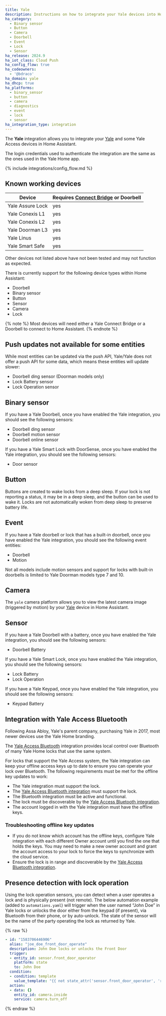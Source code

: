 ```yaml
---
title: Yale
description: Instructions on how to integrate your Yale devices into Home Assistant.
ha_category:
  - Binary sensor
  - Button
  - Camera
  - Doorbell
  - Event
  - Lock
  - Sensor
ha_release: 2024.9
ha_iot_class: Cloud Push
ha_config_flow: true
ha_codeowners:
  - '@bdraco'
ha_domain: yale
ha_dhcp: true
ha_platforms:
  - binary_sensor
  - button
  - camera
  - diagnostics
  - event
  - lock
  - sensor
ha_integration_type: integration
---
```


The **Yale** integration allows you to integrate your [Yale](https://www.assaabloy.com/vn/en/solutions/products/yale) and some Yale Access devices in Home Assistant.

The login credentials used to authenticate the integration are the same as the ones used in the Yale Home app.

{% include integrations/config_flow.md %}

## Known working devices

| Device                            | Requires [Connect Bridge](https://www.yalehome.com/vn/en/products/yale-smart-door-lock/smart-accessories/yale-connect-wi-fi-bridge) or Doorbell |
| --------------------------------- | ------------------------------------|
| Yale Assure Lock | yes |
| Yale Conexis L1 | yes |
| Yale Conexis L2 | yes |
| Yale Doorman L3 | yes |
| Yale Linus | yes |
| Yale Smart Safe | yes |

Other devices not listed above have not been tested and may not function as expected.

There is currently support for the following device types within Home Assistant:

- Doorbell
- Binary sensor
- Button
- Sensor
- Camera
- Lock

{% note %}
Most devices will need either a Yale Connect Bridge or a Doorbell to connect to Home Assistant.
{% endnote %}

## Push updates not available for some entities

While most entities can be updated via the push API, Yale/Yale does not offer a push API for some data, which means these entities will update slower:

- Doorbell ding sensor (Doorman models only)
- Lock Battery sensor
- Lock Operation sensor

## Binary sensor

If you have a Yale Doorbell, once you have enabled the Yale integration, you should see the following sensors:

- Doorbell ding sensor
- Doorbell motion sensor
- Doorbell online sensor

If you have a Yale Smart Lock with DoorSense, once you have enabled the Yale integration, you should see the following sensors:

- Door sensor

## Button

Buttons are created to wake locks from a deep sleep. If your lock is not reporting a status, it may be in a deep sleep, and the button can be used to wake it. Locks are not automatically woken from deep sleep to preserve battery life.

## Event

If you have a Yale doorbell or lock that has a built-in doorbell, once you have enabled the Yale integration, you should see the following event entities:

- Doorbell
- Motion

Not all models include motion sensors and support for locks with built-in doorbells is limited to Yale Doorman models type 7 and 10.

## Camera

The `yale` camera platform allows you to view the latest camera image (triggered by motion) by your [Yale](https://yale.com/) device in Home Assistant.

## Sensor

If you have a Yale Doorbell with a battery, once you have enabled the Yale integration, you should see the following sensors:

- Doorbell Battery

If you have a Yale Smart Lock, once you have enabled the Yale integration, you should see the following sensors:

- Lock Battery
- Lock Operation

If you have a Yale Keypad, once you have enabled the Yale integration, you should see the following sensors:

- Keypad Battery

## Integration with Yale Access Bluetooth

Following Assa Abloy, Yale's parent company, purchasing Yale in 2017, most newer devices use the Yale Home branding.

The [Yale Access Bluetooth](/integrations/yalexs_ble) integration provides local control over Bluetooth of many Yale Home locks that use the same system.

For locks that support the Yale Access system, the Yale integration can keep your offline access keys up to date to ensure you can operate your lock over Bluetooth. The following requirements must be met for the offline key updates to work:

- The Yale integration must support the lock.
- The [Yale Access Bluetooth integration](/integrations/yalexs_ble) must support the lock.
- The Bluetooth integration must be active and functional.
- The lock must be discoverable by the [Yale Access Bluetooth integration](/integrations/yalexs_ble).
- The account logged in with the Yale integration must have the offline keys.

### Troubleshooting offline key updates

- If you do not know which account has the offline keys, configure Yale integration with each different Owner account until you find the one that holds the keys. You may need to make a new owner account and grant the account access to your lock to force the keys to synchronize with the cloud service.
- Ensure the lock is in range and discoverable by the [Yale Access Bluetooth integration](/integrations/yalexs_ble).

## Presence detection with lock operation

Using the lock operation sensors, you can detect when a user operates a lock and is physically present (not remote). The below automation example (added to `automations.yaml`) will trigger when the user named “John Doe” in Yale locks or unlocks the door either from the keypad (if present), via Bluetooth from their phone, or by auto-unlock. The state of the sensor will be the name of the party operating the lock as returned by Yale.

{% raw %}

```yaml
- id: "1583706446906"
  alias: "joe_doe_front_door_operate"
  description: John Doe locks or unlocks the Front Door
  trigger:
  - entity_id: sensor.front_door_operator
    platform: state
    to: John Doe
  condition:
  - condition: template
    value_template: "{{ not state_attr('sensor.front_door_operator', 'remote') }}"
  action:
  - data: {}
    entity_id: camera.inside
    service: camera.turn_off
```

{% endraw %}
